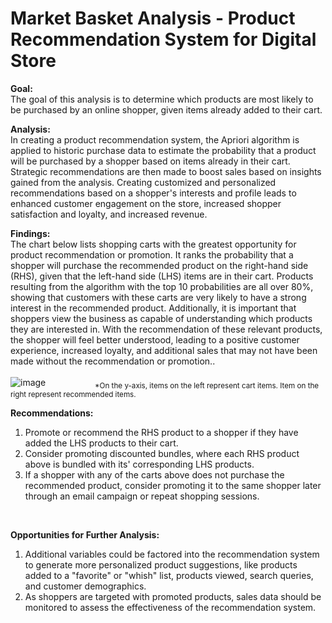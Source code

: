 # Market Basket Analysis - Product Recommendation System for Digital Store

**Goal:**<br>
The goal of this analysis is to determine which products are most likely to be purchased by an online shopper, given items already added to their cart.<br>

**Analysis:**<br>
In creating a product recommendation system, the Apriori algorithm is applied to historic purchase data to estimate the probability that a product will be purchased by a shopper based on items already in their cart. Strategic recommendations are then made to boost sales based on insights gained from the analysis. Creating customized and personalized recommendations based on a shopper's interests and profile leads to enhanced customer engagement on the store, increased shopper satisfaction and loyalty, and increased revenue.  

**Findings:**<br>
The chart below lists shopping carts with the greatest opportunity for product recommendation or promotion. It ranks the probability that a shopper will purchase the recommended product on the right-hand side (RHS), given that the left-hand side (LHS) items are in their cart. Products resulting from the algorithm with the top 10 probabilities are all over 80%, showing that customers with these carts are very likely to have a strong interest in the recommended product. Additionally, it is important that shoppers view the business as capable of understanding which products they are interested in. With the recommendation of these relevant products, the shopper will feel better understood, leading to a positive customer experience, increased loyalty, and additional sales that may not have been made without the recommendation or promotion..<br>
<br>
![image](https://user-images.githubusercontent.com/30391113/171098428-a32f11ee-8e3f-41c1-be6a-fd9072a8fb62.png)
&nbsp;&nbsp;&nbsp;&nbsp;&nbsp;&nbsp;&nbsp;&nbsp;&nbsp;&nbsp;&nbsp;&nbsp;&nbsp;&nbsp;&nbsp;&nbsp;&nbsp;&nbsp;&nbsp;<sub>*On the y-axis, items on the left represent cart items. Item on the right represent recommended items.</sub>
<br>

**Recommendations:<br>**
1. Promote or recommend the RHS product to a shopper if they have added the LHS products to their cart.<br>
2. Consider promoting discounted bundles, where each RHS product above is bundled with its' corresponding LHS products.    
3. If a shopper with any of the carts above does not purchase the recommended product, consider promoting it to the same shopper later through an email campaign or repeat shopping sessions. 
<br>

**Opportunities for Further Analysis:<br>**
1. Additional variables could be factored into the recommendation system to generate more personalized product suggestions, like products added to a "favorite" or "whish" list, products viewed, search queries, and customer demographics.<br>
2. As shoppers are targeted with promoted products, sales data should be monitored to assess the effectiveness of the recommendation system. 
<br>


